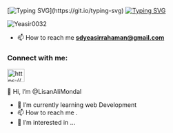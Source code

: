 [![Typing SVG](https://readme-typing-svg.demolab.com/?color=ff00dd&lines=i+am+Lisan+ALi+Mondal&#128519;;Welcome+to+my+github+profile;)](https://git.io/typing-svg)
[![Typing SVG](https://readme-typing-svg.demolab.com?font=Fira+Code&weight=500&duration=500&pause=1000&color=7220e6&background=fff&center=true&width=484&lines=From+ALIAH+UNIVERSITY+DEPARTMENT+OF+CSE)](https://git.io/typing-svg)
<p align="left"> <img src="https://komarev.com/ghpvc/?username=Yeasir0032&color=blueviolet&style=for-the-badge" alt="Yeasir0032" /> </p>

- 📫 How to reach me **sdyeasirrahaman@gmail.com**
<h3 align="left">Connect with me:</h3>
<p align="left">
<a href="https://www.linkedin.com/in/yeasir-rahaman-33b1bb257/" target="blank"><img align="center" src="https://raw.githubusercontent.com/rahuldkjain/github-profile-readme-generator/master/src/images/icons/Social/linked-in-alt.svg" alt="https://www.linkedin.com/in/yeasir-rahaman-33b1bb257/" height="30" width="40" /></a>
</p>
 
 👋 Hi, I’m @LisanAliMondal 
- 🌱 I’m currently learning web Development 
- 📫 How to reach me .
- 👀 I’m interested in ...

<!---
LisanAliMondal/LisanAliMondal is a ✨ special ✨ repository because its `README.md` (this file) appears on your GitHub profile.
You can click the Preview link to take a look at your changes.
--->
